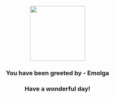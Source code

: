 <p align="center">
    <img src="https://raw.githubusercontent.com/PokeAPI/sprites/master/sprites/pokemon/587.png" width="150" height="150">
</p>
<h3 align="center">You have been greeted by - <b>Emolga</b></h3>
<h3 align="center">Have a wonderful day!</h3>
